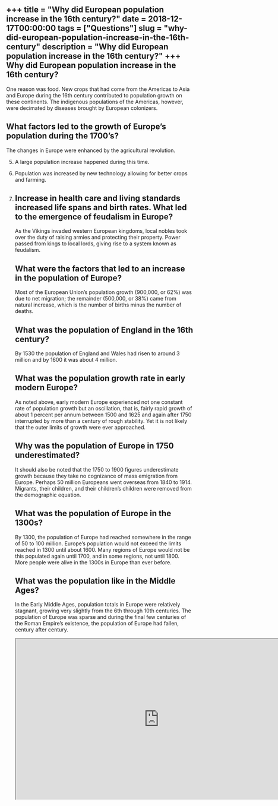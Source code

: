 +++
title = "Why did European population increase in the 16th century?"
date = 2018-12-17T00:00:00
tags = ["Questions"]
slug = "why-did-european-population-increase-in-the-16th-century"
description = "Why did European population increase in the 16th century?"
+++
Why did European population increase in the 16th century?
---------------------------------------------------------

One reason was food. New crops that had come from the Americas to Asia and Europe during the 16th century contributed to population growth on these continents. The indigenous populations of the Americas, however, were decimated by diseases brought by European colonizers.

What factors led to the growth of Europe’s population during the 1700’s?
------------------------------------------------------------------------

The changes in Europe were enhanced by the agricultural revolution.

5. A large population increase happened during this time.
6. Population was increased by new technology allowing for better crops and farming.
7. Increase in health care and living standards increased life spans and birth rates. What led to the emergence of feudalism in Europe?
    -------------------------------------------------
    
    As the Vikings invaded western European kingdoms, local nobles took over the duty of raising armies and protecting their property. Power passed from kings to local lords, giving rise to a system known as feudalism.
    
    What were the factors that led to an increase in the population of Europe?
    --------------------------------------------------------------------------
    
    Most of the European Union’s population growth (900,000, or 62%) was due to net migration; the remainder (500,000, or 38%) came from natural increase, which is the number of births minus the number of deaths.
    
    What was the population of England in the 16th century?
    -------------------------------------------------------
    
    By 1530 the population of England and Wales had risen to around 3 million and by 1600 it was about 4 million.
    
    What was the population growth rate in early modern Europe?
    -----------------------------------------------------------
    
    As noted above, early modern Europe experienced not one constant rate of population growth but an oscillation, that is, fairly rapid growth of about 1 percent per annum between 1500 and 1625 and again after 1750 interrupted by more than a century of rough stability. Yet it is not likely that the outer limits of growth were ever approached.
    
    Why was the population of Europe in 1750 underestimated?
    --------------------------------------------------------
    
    It should also be noted that the 1750 to 1900 figures underestimate growth because they take no cognizance of mass emigration from Europe. Perhaps 50 million Europeans went overseas from 1840 to 1914. Migrants, their children, and their children’s children were removed from the demographic equation.
    
    What was the population of Europe in the 1300s?
    -----------------------------------------------
    
    By 1300, the population of Europe had reached somewhere in the range of 50 to 100 million. Europe’s population would not exceed the limits reached in 1300 until about 1600. Many regions of Europe would not be this populated again until 1700, and in some regions, not until 1800. More people were alive in the 1300s in Europe than ever before.
    
    What was the population like in the Middle Ages?
    ------------------------------------------------
    
    In the Early Middle Ages, population totals in Europe were relatively stagnant, growing very slightly from the 6th through 10th centuries. The population of Europe was sparse and during the final few centuries of the Roman Empire’s existence, the population of Europe had fallen, century after century.
    
    <iframe allow="accelerometer; autoplay; clipboard-write; encrypted-media; gyroscope; picture-in-picture" allowfullscreen="" class="__youtube_prefs__  epyt-is-override  no-lazyload" data-no-lazy="1" data-origheight="433" data-origwidth="770" data-skipgform_ajax_framebjll="" height="433" id="_ytid_87222" loading="lazy" src="https://www.youtube.com/embed/B2wyclHrvzo?enablejsapi=1&autoplay=0&cc_load_policy=0&cc_lang_pref=&iv_load_policy=1&loop=0&modestbranding=0&rel=1&fs=1&playsinline=0&autohide=2&theme=dark&color=red&controls=1&" title="YouTube player" width="770"></iframe>